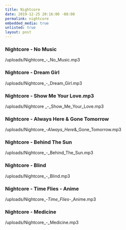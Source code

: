 ```yaml
---
title: Nightcore
date: 2019-12-25 20:16:00 -08:00
permalink: nightcore
embedded_media: true
unlisted: true
layout: post
---
```


### Nightcore - No Music  

/uploads/Nightcore_-_No_Music.mp3  

### Nightcore - Dream Girl  

/uploads/Nightcore_-_Dream_Girl.mp3  

### Nightcore - Show Me Your Love.mp3  

/uploads/Nightcore _-_Show_Me_Your_Love.mp3  

### Nightcore - Always Here & Gone Tomorrow

/uploads/Nightcore_-_Always_Here_&_Gone_Tomorrow.mp3

### Nightcore - Behind The Sun

/uploads/Nightcore_-_Behind_The_Sun.mp3

### Nightcore - Blind

/uploads/Nightcore_-_Blind.mp3

### Nightcore - Time Flies - Anime

/uploads/Nightcore_-_Time_Flies_-_Anime.mp3

### Nightcore - Medicine

/uploads/Nightcore_-_Medicine.mp3